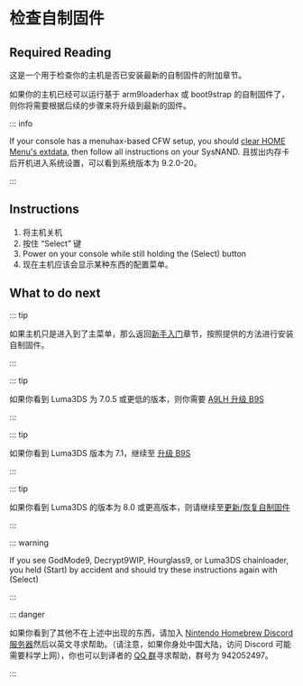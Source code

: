 # 检查自制固件

## Required Reading

这是一个用于检查你的主机是否已安装最新的自制固件的附加章节。

如果你的主机已经可以运行基于 arm9loaderhax 或 boot9strap 的自制固件了，则你将需要根据后续的步骤来将升级到最新的固件。

::: info

If your console has a menuhax-based CFW setup, you should [clear HOME Menu's extdata](troubleshooting-post-install), then follow all instructions on your SysNAND. 且拔出内存卡后开机进入系统设置，可以看到系统版本为 9.2.0-20。

:::

## Instructions

1. 将主机关机
2. 按住 “Select” 键
3. Power on your console while still holding the (Select) button
4. 现在主机应该会显示某种东西的配置菜单。

## What to do next

::: tip

如果主机只是进入到了主菜单，那么返回[新手入门](get-started)章节，按照提供的方法进行安装自制固件。

:::

::: tip

如果你看到 Luma3DS 为 7.0.5 或更低的版本，则你需要 [A9LH 升级 B9S](a9lh-to-b9s)

:::

::: tip

如果你看到 Luma3DS 版本为 7.1，继续至 [升级 B9S](updating-b9s)

:::

::: tip

如果你看到 Luma3DS 的版本为 8.0 或更高版本，则请继续至[更新/恢复自制固件](restoring-updating-cfw)

:::

::: warning

If you see GodMode9, Decrypt9WIP, Hourglass9, or Luma3DS chainloader, you held (Start) by accident and should try these instructions again with (Select)

:::

::: danger

如果你看到了其他不在上述中出现的东西，请加入 [Nintendo Homebrew Discord 服务器](https://discord.gg/MWxPgEp)然后以英文寻求帮助。（请注意，如果你身处中国大陆，访问 Discord 可能需要科学上网），你也可以到译者的 [QQ 群](https://stray-soul.site/index.php/qqgroup)寻求帮助，群号为 942052497。

:::
